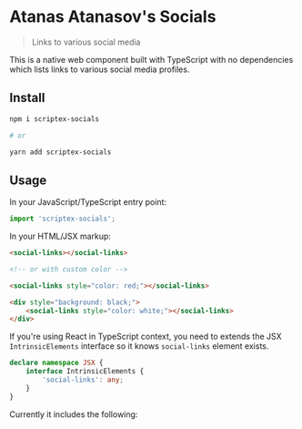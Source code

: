# Atanas Atanasov's Socials

> Links to various social media

This is a native web component built with TypeScript with no dependencies which lists links to various social media profiles.

## Install

```sh
npm i scriptex-socials

# or

yarn add scriptex-socials
```

## Usage

In your JavaScript/TypeScript entry point:

```javascript
import 'scriptex-socials';
```

In your HTML/JSX markup:

```html
<social-links></social-links>

<!-- or with custom color -->

<social-links style="color: red;"></social-links>

<div style="background: black;">
	<social-links style="color: white;"></social-links>
</div>
```

If you're using React in TypeScript context, you need to extends the JSX `IntrinsicElements` interface so it knows `social-links` element exists.

```typescript
declare namespace JSX {
	interface IntrinsicElements {
		'social-links': any;
	}
}
```

Currently it includes the following:
